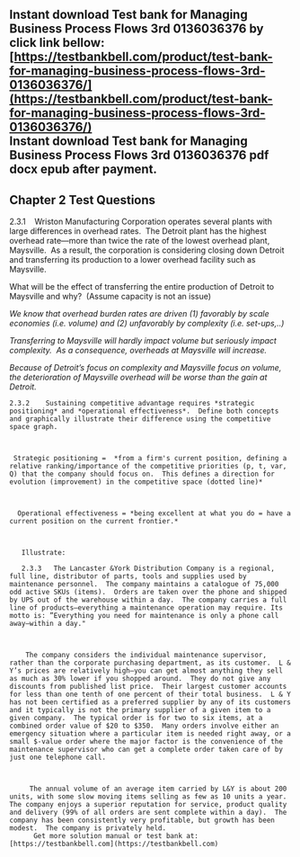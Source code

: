 Instant download **Test bank for Managing Business Process Flows 3rd 0136036376** by click link bellow:  
[https://testbankbell.com/product/test-bank-for-managing-business-process-flows-3rd-0136036376/](https://testbankbell.com/product/test-bank-for-managing-business-process-flows-3rd-0136036376/)  
**Instant download Test bank for Managing Business Process Flows 3rd 0136036376 pdf docx epub after payment.**
--------------------------------------------------------------------------------------------------------------


### 


**Chapter 2 Test Questions**
----------------------------




 2.3.1    Wriston Manufacturing Corporation operates several plants with large differences in overhead rates.  The Detroit plant has the highest overhead rate—more than twice the rate of the lowest overhead plant, Maysville.  As a result, the corporation is considering closing down Detroit and transferring its production to a lower overhead facility such as Maysville.



  What will be the effect of transferring the entire production of Detroit to Maysville and why?  (Assume capacity is not an issue)



   *We know that overhead burden rates are driven (1) favorably by scale economies (i.e. volume) and (2) unfavorably by complexity (i.e. set-ups,..)*

   *Transferring to Maysville will hardly impact volume but seriously impact complexity.  As a consequence, overheads at Maysville will increase.*

   *Because of Detroit’s focus on complexity and Maysville focus on volume, the deterioration of Maysville overhead will be worse than the gain at Detroit.*



    2.3.2    Sustaining competitive advantage requires *strategic positioning* and *operational effectiveness*.  Define both concepts and graphically illustrate their difference using the competitive space graph.



     Strategic positioning =  *from a firm's current position, defining a relative ranking/importance of the competitive priorities (p, t, var, Q) that the company should focus on.  This defines a direction for evolution (improvement) in the competitive space (dotted line)*



      Operational effectiveness = *being excellent at what you do = have a current position on the current frontier.*



       Illustrate:

       2.3.3   The Lancaster &York Distribution Company is a regional, full line, distributor of parts, tools and supplies used by maintenance personnel.  The company maintains a catalogue of 75,000 odd active SKUs (items).  Orders are taken over the phone and shipped by UPS out of the warehouse within a day.  The company carries a full line of products—everything a maintenance operation may require. Its motto is: ”Everything you need for maintenance is only a phone call away—within a day."



        The company considers the individual maintenance supervisor, rather than the corporate purchasing department, as its customer.  L & Y’s prices are relatively high—you can get almost anything they sell as much as 30% lower if you shopped around.  They do not give any discounts from published list price.  Their largest customer accounts for less than one tenth of one percent of their total business.  L & Y has not been certified as a preferred supplier by any of its customers and it typically is not the primary supplier of a given item to a given company.  The typical order is for two to six items, at a combined order value of $20 to $350.  Many orders involve either an emergency situation where a particular item is needed right away, or a small $-value order where the major factor is the convenience of the maintenance supervisor who can get a complete order taken care of by just one telephone call.



         The annual volume of an average item carried by L&Y is about 200 units, with some slow moving items selling as few as 10 units a year.  The company enjoys a superior reputation for service, product quality and delivery (99% of all orders are sent complete within a day).  The company has been consistently very profitable, but growth has been modest.  The company is privately held.  
          Get more solution manual or test bank at: [https://testbankbell.com](https://testbankbell.com)
